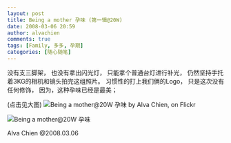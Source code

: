 ```yaml
---
layout: post
title: Being a mother 孕味 (第一辑@20W)
date: 2008-03-06 20:59
author: alvachien
comments: true
tags: [Family, 多多, 孕期]
categories: [随心随笔]
---
```

没有支三脚架，
也没有拿出闪光灯，
只能拿个普通台灯进行补光，
仍然坚持手托着3KG的相机和镜头拍完这组照片。
习惯性的打上我们俩的Logo，
只是这次没有任何修饰，
因为，这种孕味已经是最美；

(点击见大图)
![Being a mother@20W 孕味 by Alva Chien, on Flickr](http://farm3.static.flickr.com/2205/2314802102_8cd6aa1dbe.jpg)


![Being a mother@20W  孕味](http://farm3.static.flickr.com/2226/2314801092_eae79a0209_b.jpg)



Alva Chien
@2008.03.06
